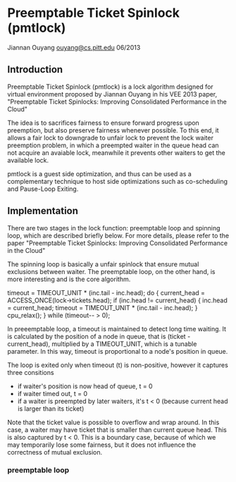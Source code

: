 # Preemptable Ticket Spinlock (pmtlock)
Jiannan Ouyang
ouyang@cs.pitt.edu
06/2013

## Introduction
Preemptable Ticket Spinlock (pmtlock) is a lock algorithm designed for virtual
environment proposed by Jiannan Ouyang in his VEE 2013 paper, 
"Preemptable Ticket Spinlocks: Improving Consolidated Performance in the Cloud"

The idea is to sacrifices fairness to ensure forward progress upon preemption, 
but also preserve fairness whenever possible. To this end, it allows a fair lock 
to downgrade to unfair lock to prevent the lock waiter preemption problem, in which 
a preempted waiter in the queue head can not acquire an avaiable lock, meanwhile it 
prevents other waiters to get the available lock.

pmtlock is a guest side optimization, and thus can be used as a complementary 
technique to host side optimizations such as co-scheduling and Pause-Loop Exiting.

## Implementation
There are two stages in the lock function: preemptable loop and spinning loop, which are described briefly below. For more details, please refer to the paper 
"Preemptable Ticket Spinlocks: Improving Consolidated Performance in the Cloud"

The spinning loop is basically a unfair spinlock that ensure mutual exclusions between waiter. The preemptable loop, on the other hand, is more interesting and is the core algorithm.

timeout =  TIMEOUT_UNIT * (inc.tail - inc.head);
do {
	current_head = ACCESS_ONCE(lock->tickets.head);
	if (inc.head != current_head) {
		inc.head = current_head;
		timeout =  TIMEOUT_UNIT * (inc.tail - inc.head);
	}
	cpu_relax();
} while (timeout-- > 0);

In preeemptable loop, a timeout is maintained to detect long time waiting.
It is calculated by the position of a node in queue, that is (ticket - current_head),
multiplied by a TIMEOUT_UNIT, which is a tunable parameter. In this way, timeout
is proportional to a node's position in queue.

The loop is exited only when timeout (t) is non-positive, however it captures three consitions
* if waiter's position is now head of queue, t = 0
* if waiter timed out, t = 0
* if a waiter is preempted by later waiters, it's t < 0 (because current head is larger than its ticket)

Note that the ticket value is possible to overflow and wrap around. In this case, a waiter may have ticket 
that is smaller than current queue head. This is also captured by t < 0. This is a boundary case, because of
which we may temporarily lose some fairness, but it does not influence the correctness of mutual exclusion.

### preemptable loop

